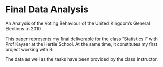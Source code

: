 # Final Data Analysis
An Analysis of the Voting Behaviour of the United Kingdom’s General Elections in 2010

This paper represents my final deliverable for the class “Statistics I” with Prof Kayser at the Hertie School.
At the same time, it constitutes my first project working with R.

The data as well as the tasks have been provided by the class instructor.
